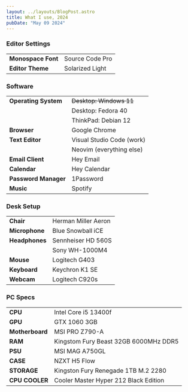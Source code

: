 ```yaml
---
layout: ../layouts/BlogPost.astro
title: What I use, 2024
pubDate: "May 09 2024"
---
```


### Editor Settings

|                    |                 |
| ------------------ | --------------- |
| **Monospace Font** | Source Code Pro |
| **Editor Theme**   | Solarized Light |

### Software

|                       |                           |
| --------------------- | ------------------------- |
| **Operating System**  | ~~Desktop: Windows 11~~   |
|                       | Desktop: Fedora 40        |
|                       | ThinkPad: Debian 12       |
| **Browser**           | Google Chrome             |
| **Text Editor**       | Visual Studio Code (work) |
|                       | Neovim (everything else)  |
| **Email Client**      | Hey Email                 |
| **Calendar**          | Hey Calendar              |
| **Password Manager**  | 1Password                 |
| **Music**             | Spotify                   |

### Desk Setup

|                |                     |
| -------------- | ------------------- |
| **Chair**      | Herman Miller Aeron |
| **Microphone** | Blue Snowball iCE   |
| **Headphones** | Sennheiser HD 560S  |
|                | Sony WH-1000M4      |
| **Mouse**      | Logitech G403       |
| **Keyboard**   | Keychron K1 SE      |
| **Webcam**     | Logitech C920s      |

### PC Specs

|                 |                                       |
| --------------- | ------------------------------------- |
| **CPU**         | Intel Core i5 13400f                  |
| **GPU**         | GTX 1060 3GB                          |
| **Motherboard** | MSI PRO Z790-A                        |
| **RAM**         | Kingstom Fury Beast 32GB 6000MHz DDR5 |
| **PSU**         | MSI MAG A750GL                        |
| **CASE**        | NZXT H5 Flow                          |
| **STORAGE**     | Kingston Fury Renegade 1TB M.2 2280   |
| **CPU COOLER**  | Cooler Master Hyper 212 Black Edition |
